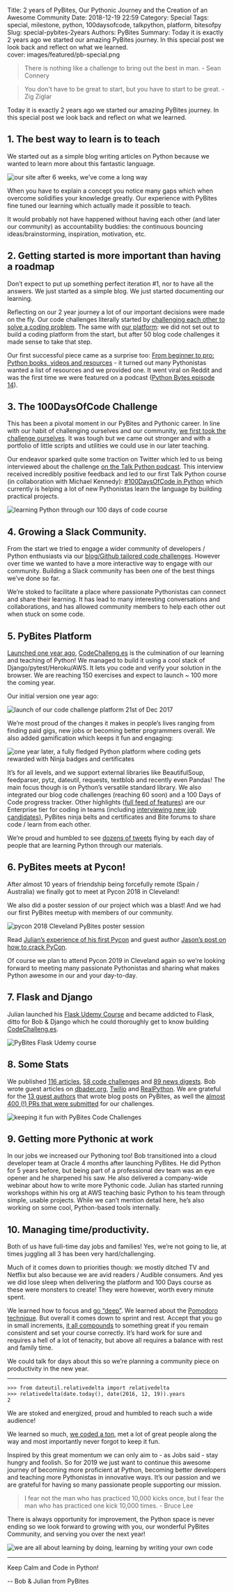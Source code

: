 Title: 2 years of PyBites, Our Pythonic Journey and the Creation of an Awesome Community
Date: 2018-12-19 22:59
Category: Special
Tags: special, milestone, python, 100daysofcode, talkpython, platform, bitesofpy
Slug: special-pybites-2years
Authors: PyBites
Summary: Today it is exactly 2 years ago we started our amazing PyBites journey. In this special post we look back and reflect on what we learned.  
cover: images/featured/pb-special.png

> There is nothing like a challenge to bring out the best in man. - Sean Connery

<!-- -->

> You don't have to be great to start, but you have to start to be great. - Zig Ziglar

Today it is exactly 2 years ago we started our amazing PyBites journey. In this special post we look back and reflect on what we learned.

## 1. The best way to learn is to teach

We started out as a simple blog writing articles on Python because we wanted to learn more about this fantastic language.

![our site after 6 weeks, we've come a long way]({filename}/images/pb1y-after-6weeks-small.png)

When you have to explain a concept you notice many gaps which when overcome solidifies your knowledge greatly. Our experience with PyBites fine tuned our learning which actually made it possible to teach.

It would probably not have happened without having each other (and later our community) as accountability buddies: the continuous bouncing ideas/brainstorming, inspiration, motivation, etc.

## 2. Getting started is more important than having a roadmap

Don’t expect to put up something perfect iteration #1, nor to have all the answers. We just started as a simple blog. We just started documenting our learning.

Reflecting on our 2 year journey a lot of our important decisions were made on the fly. Our code challenges literally started by [challenging each other to solve a coding problem](https://pybit.es/js_time_scraper_ch.html). The same with [our platform](https://codechalleng.es/): we did not set out to build a coding platform from the start, but after 50 blog code challenges it made sense to take that step.

Our first successful piece came as a surprise too: [From beginner to pro: Python books, videos and resources](https://pybit.es/python-resources.html) - it turned out many Pythonistas wanted a list of resources and we provided one. It went viral on Reddit and was the first time we were featured on a podcast ([Python Bytes episode 14](https://pythonbytes.fm/episodes/show/14/lots-of-python-style-and-python-3000-is-3000-days-old)).

## 3. The 100DaysOfCode Challenge

This has been a pivotal moment in our PyBites and Pythonic career. In line with our habit of challenging ourselves and our community, [we first took the challenge ourselves](https://github.com/pybites/100DaysOfCode). It was tough but we came out stronger and with a portfolio of little scripts and utilities we could use in our later teaching.

Our endeavor sparked quite some traction on Twitter which led to us being interviewed about the challenge [on the Talk Python podcast](https://talkpython.fm/episodes/show/140/level-up-your-python-with-100daysofcode-challenge). This interview received incredibly positive feedback and led to our first Talk Python course (in collaboration with Michael Kennedy): [#100DaysOfCode in Python](https://talkpython.fm/100days) which currently is helping a lot of new Pythonistas learn the language by building practical projects.

![learning Python through our 100 days of code course]({filename}/images/100days-progress.jpg)

## 4. Growing a Slack Community.

From the start we tried to engage a wider community of developers / Python enthusiasts via our [blog/Github tailored code challenges](https://pybit.es/pages/challenges.html). However over time we wanted to have a more interactive way to engage with our community. Building a Slack community has been one of the best things we’ve done so far.

We’re stoked to facilitate a place where passionate Pythonistas can connect and share their learning. It has lead to many interesting conversations and collaborations, and has allowed community members to help each other out when stuck on some code.

## 5. PyBites Platform

[Launched one year ago](https://twitter.com/pybites/status/943811489537945600), [CodeChalleng.es](https://codechalleng.es) is the culmination of our learning and teaching of Python! We managed to build it using a cool stack of Django/pytest/Heroku/AWS. It lets you code and verify your solution in the browser. We are reaching 150 exercises and expect to launch ~ 100 more the coming year.

Our initial version one year ago:

![launch of our code challenge platform 21st of Dec 2017]({filename}/images/pb1y-new-code-platform-bites-of-py.png)

We’re most proud of the changes it makes in people’s lives ranging from finding paid gigs, new jobs or becoming better programmers overall. We also added gamification which keeps it fun and engaging:

![one year later, a fully fledged Python platform where coding gets rewarded with Ninja badges and certificates]({filename}/images/pybites-platform-these-days.png)

It’s for all levels, and we support external libraries like BeautifulSoup, feedparser, pytz, dateutil, requests, textblob and recently even Pandas! The main focus though is on Python’s versatile standard library.
We also integrated our blog code challenges (reaching 60 soon) and a 100 Days of Code progress tracker. Other highlights ([full feed of features](https://codechalleng.es/news)) are our Enterprise tier for coding in teams (including [interviewing new job candidates](https://www.youtube.com/watch?reload=9&v=1QGEWBy6KTg)), PyBites ninja belts and certificates and Bite forums to share code / learn from each other.

We’re proud and humbled to see [dozens of tweets](https://twitter.com/search?f=tweets&vertical=default&q=100daysofcode%20talkpython%20pybites&src=typd) flying by each day of people that are learning Python through our materials.

## 6. PyBites meets at Pycon!

After almost 10 years of friendship being forcefully remote (Spain / Australia) we finally got to meet at Pycon 2018 in Cleveland!

We also did a poster session of our project which was a blast! And we had our first PyBites meetup with members of our community.

![pycon 2018 Cleveland PyBites poster session]({filename}/images/pybites-pycon-poster-session.jpg)

Read [Julian’s experience of his first Pycon](https://pybit.es/pycon-2018.html) and guest author [Jason’s post on how to crack PyCon](https://pybit.es/howto-crack-pycon.html).

Of course we plan to attend Pycon 2019 in Cleveland again so we’re looking forward to meeting many passionate Pythonistas and sharing what makes Python awesome in our and your day-to-day.

## 7. Flask and Django

Julian launched his [Flask Udemy Course](https://www.udemy.com/python-flask-for-beginners/?couponCode=PYBITES) and became addicted to Flask, ditto for Bob & Django which he could thoroughly get to know building [CodeChalleng.es](https://codechalleng.es).

![PyBites Flask Udemy course]({filename}/images/flask-course-udemy.jpg)

## 8. Some Stats

We published [116 articles](https://pybit.es/pages/articles.html), [58 code challenges](https://pybit.es/pages/challenges.html) and [89 news digests](https://pybit.es/pages/news.html). Bob wrote guest articles on [dbader.org](https://dbader.org/blog/python-dunder-methods), [Twilio](https://www.twilio.com/blog/2017/09/never-forget-friends-birthday-python-flask-twilio.html) and [RealPython](https://realpython.com/building-a-simple-web-app-with-bottle-sqlalchemy-twitter-api/). We are grateful for the [13 guest authors](https://pybit.es/pages/guests.html) that wrote blog posts on PyBites, as well the [almost 400 (!) PRs that were submitted](https://github.com/pybites/challenges/pulls) for our challenges.

![keeping it fun with PyBites Code Challenges]({filename}/images/pybites-code-challenges.jpg)

## 9. Getting more Pythonic at work

In our jobs we increased our Pythoning too! Bob transitioned into a cloud developer team at Oracle 4 months after launching PyBites. He did Python for 5 years before, but being part of a professional dev team was an eye opener and he sharpened his saw. He also delivered a company-wide webinar about how to write more Pythonic code. Julian has started running workshops within his org at AWS teaching basic Python to his team through simple, usable projects. While we can’t mention detail here, he’s also working on some cool, Python-based tools internally.

## 10. Managing time/productivity.

Both of us have full-time day jobs and families! Yes, we’re not going to lie, at times juggling all 3 has been very hard/challenging.

Much of it comes down to priorities though: we mostly ditched TV and Netflix but also because we are avid readers / Audible consumers. And yes we did lose sleep when delivering the platform and 100 Days course as these were monsters to create! They were however, worth every minute spent.

We learned how to focus and [go “deep”](https://www.amazon.com/Deep-Work-Focused-Success-Distracted/dp/1455586692). We learned about the [Pomodoro technique](https://en.wikipedia.org/wiki/Pomodoro_Technique). But overall it comes down to sprint and rest. Accept that you go in small increments, [it all compounds](https://www.amazon.com/Compound-Effect-Darren-Hardy/dp/159315724X) to something great if you remain consistent and set your course correctly. It’s hard work for sure and requires a hell of a lot of tenacity, but above all requires a balance with rest and family time.

We could talk for days about this so we’re planning a community piece on productivity in the new year.

---

	>>> from dateutil.relativedelta import relativedelta
	>>> relativedelta(date.today(), date(2016, 12, 19)).years
	2

We are stoked and energized, proud and humbled to reach such a wide audience!

We learned so much, [we coded a ton](https://github.com/pybites), met a lot of great people along the way and most importantly never forgot to keep it fun.

Inspired by this great momentum we can only aim to - as Jobs said - stay hungry and foolish. So for 2019 we just want to continue this awesome journey of becoming more proficient at Python, becoming better developers and teaching more Pythonistas in innovative ways. It’s our passion and we are grateful for having so many passionate people supporting our mission.

> I fear not the man who has practiced 10,000 kicks once, but I fear the man who has practiced one kick 10,000 times. - Bruce Lee

There is always opportunity for improvement, the Python space is never ending so we look forward to growing with you, our wonderful PyBites Community, and serving you over the next year!

![we are all about learning by doing, learning by writing your own code]({filename}/images/workshop.jpg)

---

Keep Calm and Code in Python!

-- Bob & Julian from PyBites
